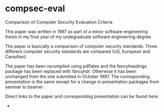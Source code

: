 compsec-eval
============

Comparison of Computer Security Evaluation Criteria

This paper was written in 1997 as part of a minor software engineering thesis
in my final year of my undegraduate software engineering degree.

The paper is basically a comparison of computer security standards. 
Three different computer security standards are compared (US, European and
Canadian). 

The paper has been recompiled using pdflatex and the fancyheadings package has
been replaced with fancyhdr. Otherwise it has been unchanged from the one
submitted in October 1997. The corresponding presentation is the same except
for a change in presentation packages from seminar to beamer.

Direct links to the paper and corresponding presentation can be found here:

* 
